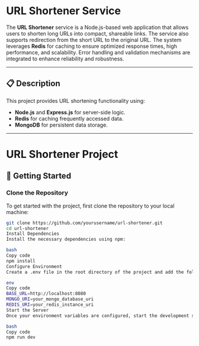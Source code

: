 # URL Shortener Service

The **URL Shortener** service is a Node.js-based web application that allows users to shorten long URLs into compact, shareable links. The service also supports redirection from the short URL to the original URL. The system leverages **Redis** for caching to ensure optimized response times, high performance, and scalability. Error handling and validation mechanisms are integrated to enhance reliability and robustness.

---

## 📋 Description

This project provides URL shortening functionality using:
- **Node.js** and **Express.js** for server-side logic.
- **Redis** for caching frequently accessed data.
- **MongoDB** for persistent data storage.

---

# URL Shortener Project

## 🚀 Getting Started

### Clone the Repository
To get started with the project, first clone the repository to your local machine:

```bash
git clone https://github.com/yourusername/url-shortener.git
cd url-shortener
Install Dependencies
Install the necessary dependencies using npm:

bash
Copy code
npm install
Configure Environment
Create a .env file in the root directory of the project and add the following environment variables:

env
Copy code
BASE_URL=http://localhost:8080
MONGO_URI=your_mongo_database_uri
REDIS_URI=your_redis_instance_uri
Start the Server
Once your environment variables are configured, start the development server:

bash
Copy code
npm run dev
